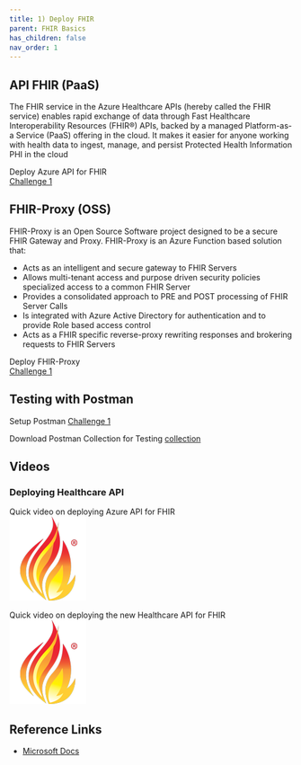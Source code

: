 ```yaml
---
title: 1) Deploy FHIR
parent: FHIR Basics
has_children: false
nav_order: 1
---
```


## API FHIR (PaaS) 
The FHIR service in the Azure Healthcare APIs (hereby called the FHIR service) enables rapid exchange of data through Fast Healthcare Interoperability Resources (FHIR®) APIs, backed by a managed Platform-as-a Service (PaaS) offering in the cloud. It makes it easier for anyone working with health data to ingest, manage, and persist Protected Health Information PHI in the cloud

Deploy Azure API for FHIR  
[Challenge 1](https://github.com/microsoft/openhack-mc4h/blob/main/Challenge-1/#fhir-starter-deploying-azure-api-for-fhir-via-cli)


## FHIR-Proxy (OSS)
FHIR-Proxy is an Open Source Software project designed to be a secure FHIR Gateway and Proxy.  FHIR-Proxy is an Azure Function based solution that:
- Acts as an intelligent and secure gateway to FHIR Servers
- Allows multi-tenant access and purpose driven security policies specialized access to a common FHIR Server
- Provides a consolidated approach to PRE and POST processing of FHIR Server Calls 
- Is integrated with Azure Active Directory for authentication and to provide Role based access control
- Acts as a FHIR specific reverse-proxy rewriting responses and brokering requests to FHIR Servers

Deploy FHIR-Proxy  
[Challenge 1](https://github.com/microsoft/openhack-mc4h/blob/main/Challenge-1/#fhir-proxy-deploying-fhir-proxy-via-cli)


## Testing with Postman 

Setup Postman 
[Challenge 1](https://github.com/microsoft/openhack-mc4h/blob/main/Challenge-1/#postman-setup-and-testing)

Download Postman Collection for Testing 
[collection](./assets/postman/MC4H_Testing.postman_collection.json)

## Videos 

### Deploying Healthcare API 
Quick video on deploying Azure API for FHIR  
<a href="./assets/video/Deploy-FHIR-Service.mp4" title="Deploying Healthcare API's with Workspaces"><img src="./assets/images/FHIR-icon.png" alt="FHIR" /></a>

Quick video on deploying the new Healthcare API for FHIR  
<a href="./assets/video/Deploy-FHIR-Service.mp4" title="Deploying Healthcare API's with Workspaces"><img src="./assets/images/FHIR-icon.png" alt="FHIR" /></a>


## Reference Links 
- [Microsoft Docs](https://docs.microsoft.com/en-us/azure/healthcare-apis/)
 
